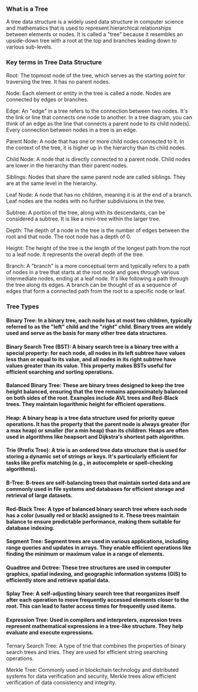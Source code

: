### What is a Tree
A tree data structure is a widely used data structure in computer science and mathematics that is used to represent hierarchical relationships between elements or nodes.
It is called a "tree" because it resembles an upside-down tree with a root at the top and branches leading down to various sub-levels.

### Key terms in Tree Data Structure

Root: The topmost node of the tree, which serves as the starting point for traversing the tree. It has no parent nodes.

Node: Each element or entity in the tree is called a node. Nodes are connected by edges or branches.

Edge: An "edge" in a tree refers to the connection between two nodes. It's the link or line that connects one node to another. 
In a tree diagram, you can think of an edge as the line that connects a parent node to its child node(s). Every connection between nodes in a tree is an edge.

Parent Node: A node that has one or more child nodes connected to it. In the context of the tree, it is higher up in the hierarchy than its child nodes.

Child Node: A node that is directly connected to a parent node. Child nodes are lower in the hierarchy than their parent nodes.

Siblings: Nodes that share the same parent node are called siblings. They are at the same level in the hierarchy.

Leaf Node: A node that has no children, meaning it is at the end of a branch. Leaf nodes are the nodes with no further subdivisions in the tree.

Subtree: A portion of the tree, along with its descendants, can be considered a subtree. It is like a mini-tree within the larger tree.

Depth: The depth of a node in the tree is the number of edges between the root and that node. The root node has a depth of 0.

Height: The height of the tree is the length of the longest path from the root to a leaf node. It represents the overall depth of the tree.

Branch: A "branch" is a more conceptual term and typically refers to a path of nodes in a tree that starts at the root node and goes through various intermediate nodes,
ending at a leaf node. It's like following a path through the tree along its edges. A branch can be thought of as a sequence of edges that form a connected path from the
root to a specific node or leaf.

### Tree Types
#### Binary Tree: In a binary tree, each node has at most two children, typically referred to as the "left" child and the "right" child. Binary trees are widely used and serve as the basis for many other tree data structures.

#### Binary Search Tree (BST): A binary search tree is a binary tree with a special property: for each node, all nodes in its left subtree have values less than or equal to its value, and all nodes in its right subtree have values greater than its value. This property makes BSTs useful for efficient searching and sorting operations.

#### Balanced Binary Tree: These are binary trees designed to keep the tree height balanced, ensuring that the tree remains approximately balanced on both sides of the root. Examples include AVL trees and Red-Black trees. They maintain logarithmic height for efficient operations.

#### Heap: A binary heap is a tree data structure used for priority queue operations. It has the property that the parent node is always greater (for a max heap) or smaller (for a min heap) than its children. Heaps are often used in algorithms like heapsort and Dijkstra's shortest path algorithm.

#### Trie (Prefix Tree): A trie is an ordered tree data structure that is used for storing a dynamic set of strings or keys. It's particularly efficient for tasks like prefix matching (e.g., in autocomplete or spell-checking algorithms).

#### B-Tree: B-trees are self-balancing trees that maintain sorted data and are commonly used in file systems and databases for efficient storage and retrieval of large datasets.

#### Red-Black Tree: A type of balanced binary search tree where each node has a color (usually red or black) assigned to it. These trees maintain balance to ensure predictable performance, making them suitable for database indexing.

#### Segment Tree: Segment trees are used in various applications, including range queries and updates in arrays. They enable efficient operations like finding the minimum or maximum value in a range of elements.

#### Quadtree and Octree: These tree structures are used in computer graphics, spatial indexing, and geographic information systems (GIS) to efficiently store and retrieve spatial data.

#### Splay Tree: A self-adjusting binary search tree that reorganizes itself after each operation to move frequently accessed elements closer to the root. This can lead to faster access times for frequently used items.

#### Expression Tree: Used in compilers and interpreters, expression trees represent mathematical expressions in a tree-like structure. They help evaluate and execute expressions.

Ternary Search Tree: A type of trie that combines the properties of binary search trees and tries. They are used for efficient string searching operations.

Merkle Tree: Commonly used in blockchain technology and distributed systems for data verification and security, Merkle trees allow efficient verification of data consistency and integrity.
